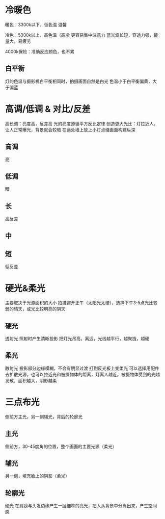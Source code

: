# 冷暖色

暖色：3300k以下，低色温
温馨

冷色：5300k以上，高色温（高冷
更容易集中注意力
蓝光波长短，穿透力强，能量大，易疲劳

4000k保险：准确反应颜色，也不累

## 白平衡
灯的色温与摄影机白平衡相同时，拍摄画面自然是白光
色温小于白平衡偏黄，大于偏蓝

# 高调/低调 & 对比/反差
高长调：亮度高，反差高
光的亮度遵循平方反比定律
创造更大光比：灯拉近人，让人正常曝光，背景就会较暗
在远处墙上放上小灯点缀画面构建纵深
## 高调
亮
## 低调
暗
## 长
高反差
## 中
## 短
低反差

# 硬光&柔光
主要取决于光源面积的大小
拍摄避开正午（太阳光太硬），选择下午3-5点光比较弱的晴天，或光比较明亮的阴天
## 硬光
透射光
照射时产生清晰投影
把灯光吊高，离远，光线越平行，越聚拢，越硬
## 柔光
散射光
投影部分边缘模糊，不会有明显过渡
打到反光板上变柔光
可以选择用配件去扩散光源，也可以拉近光和被摄物体的距离，灯离人越近，被摄物体受到的光越发散，面积越大，阴影越柔
# 三点布光
侧前方主光，另一侧辅光，背后的轮廓光
## 主光
侧前方，30-45度角的位置，整个画面的主要光源（柔光）
## 辅光
另一侧，填充脸上的阴影（柔光）
## 轮廓光
硬光
在肩膀与头发边缘产生一层细窄的亮光，把人从背景中分离出来，产生空间感
